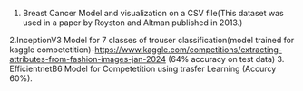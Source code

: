 1. Breast Cancer Model and visualization on a CSV file(This dataset was used in a paper by Royston and Altman published in 2013.)

2.InceptionV3 Model for 7 classes of trouser classification(model trained for kaggle competetition)-https://www.kaggle.com/competitions/extracting-attributes-from-fashion-images-jan-2024 (64% accuracy on test data)
3. EfficientnetB6 Model for Competetition using trasfer Learning (Accurcy 60%).

